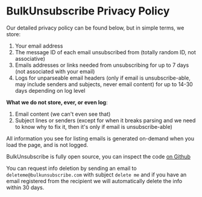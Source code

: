 # BulkUnsubscribe Privacy Policy

Our detailed privacy policy can be found below, but in simple terms, we store:

1. Your email address
2. The message ID of each email unsubscribed from (totally random ID, not associative)
3. Emails addresses or links needed from unsubscribing for up to 7 days (not associated with your email)
4. Logs for unparseable email headers (only if email is unsubscribe-able, may include senders and subjects, never email content) for up to 14-30 days depending on log level

**What we do not store, ever, or even log**:

1. Email content (we can't even see that)
2. Subject lines or senders (except for when it breaks parsing and we need to know why to fix it, then it's only if email is unsubscribe-able)

All information you see for listing emails is generated on-demand when you load the page, and is not logged.

BulkUnsubscribe is fully open source, you can inspect the code [on Github](https://github.com/danthegoodman1/BulkUnsubscribe/)

You can request info deletion by sending an email to `deleteme@bulkunsubscribe.com` with subject `delete me` and if you have an email registered from the recipient we will automatically delete the info within 30 days.
